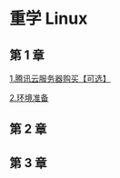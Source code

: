# 重学 Linux

## 第 1 章

[1.腾讯云服务器购买【可选】](/article/linux/linux-rumen/1_服务器购买.html)

[2.环境准备](/article/linux/linux-rumen/1_环境搭建.html)

## 第 2 章

## 第 3 章
